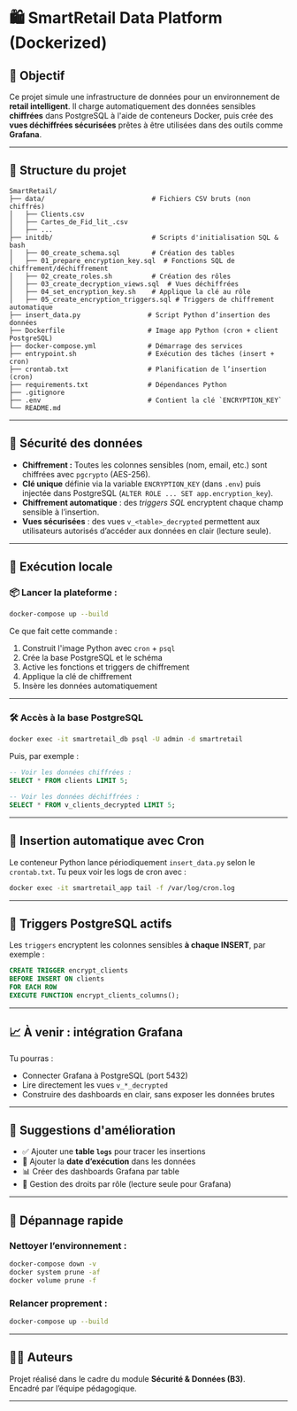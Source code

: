 # 🛍️ SmartRetail Data Platform (Dockerized)

## 📌 Objectif
Ce projet simule une infrastructure de données pour un environnement de **retail intelligent**. Il charge automatiquement des données sensibles **chiffrées** dans PostgreSQL à l'aide de conteneurs Docker, puis crée des **vues déchiffrées sécurisées** prêtes à être utilisées dans des outils comme **Grafana**.

---

## 📁 Structure du projet

```
SmartRetail/
├── data/                           # Fichiers CSV bruts (non chiffrés)
│   ├── Clients.csv
│   ├── Cartes_de_Fid_lit_.csv
│   ├── ...
├── initdb/                         # Scripts d'initialisation SQL & bash
│   ├── 00_create_schema.sql        # Création des tables
│   ├── 01_prepare_encryption_key.sql  # Fonctions SQL de chiffrement/déchiffrement
│   ├── 02_create_roles.sh          # Création des rôles
│   ├── 03_create_decryption_views.sql  # Vues déchiffrées
│   ├── 04_set_encryption_key.sh    # Applique la clé au rôle
│   ├── 05_create_encryption_triggers.sql # Triggers de chiffrement automatique
├── insert_data.py                 # Script Python d’insertion des données
├── Dockerfile                     # Image app Python (cron + client PostgreSQL)
├── docker-compose.yml             # Démarrage des services
├── entrypoint.sh                  # Exécution des tâches (insert + cron)
├── crontab.txt                    # Planification de l’insertion (cron)
├── requirements.txt               # Dépendances Python
├── .gitignore
├── .env                           # Contient la clé `ENCRYPTION_KEY`
└── README.md
```

---

## 🔐 Sécurité des données

- **Chiffrement :** Toutes les colonnes sensibles (nom, email, etc.) sont chiffrées avec `pgcrypto` (AES-256).
- **Clé unique** définie via la variable `ENCRYPTION_KEY` (dans `.env`) puis injectée dans PostgreSQL (`ALTER ROLE ... SET app.encryption_key`).
- **Chiffrement automatique** : des *triggers SQL* encryptent chaque champ sensible à l’insertion.
- **Vues sécurisées** : des vues `v_<table>_decrypted` permettent aux utilisateurs autorisés d’accéder aux données en clair (lecture seule).

---

## 🧪 Exécution locale

### 📦 Lancer la plateforme :

```bash
docker-compose up --build
```

Ce que fait cette commande :
1. Construit l'image Python avec `cron` + `psql`
2. Crée la base PostgreSQL et le schéma
3. Active les fonctions et triggers de chiffrement
4. Applique la clé de chiffrement
5. Insère les données automatiquement

---

### 🛠️ Accès à la base PostgreSQL

```bash
docker exec -it smartretail_db psql -U admin -d smartretail
```

Puis, par exemple :

```sql
-- Voir les données chiffrées :
SELECT * FROM clients LIMIT 5;

-- Voir les données déchiffrées :
SELECT * FROM v_clients_decrypted LIMIT 5;
```

---

## 🔁 Insertion automatique avec Cron

Le conteneur Python lance périodiquement `insert_data.py` selon le `crontab.txt`. Tu peux voir les logs de cron avec :

```bash
docker exec -it smartretail_app tail -f /var/log/cron.log
```

---

## 🔎 Triggers PostgreSQL actifs

Les `triggers` encryptent les colonnes sensibles **à chaque INSERT**, par exemple :

```sql
CREATE TRIGGER encrypt_clients
BEFORE INSERT ON clients
FOR EACH ROW
EXECUTE FUNCTION encrypt_clients_columns();
```

---

## 📈 À venir : intégration Grafana

Tu pourras :
- Connecter Grafana à PostgreSQL (port 5432)
- Lire directement les vues `v_*_decrypted`
- Construire des dashboards en clair, sans exposer les données brutes

---

## 🚧 Suggestions d'amélioration

- ✅ Ajouter une **table `logs`** pour tracer les insertions
- 📅 Ajouter la **date d’exécution** dans les données
- 📊 Créer des dashboards Grafana par table
- 🔐 Gestion des droits par rôle (lecture seule pour Grafana)

---

## 🧰 Dépannage rapide

### Nettoyer l’environnement :

```bash
docker-compose down -v
docker system prune -af
docker volume prune -f
```

### Relancer proprement :

```bash
docker-compose up --build
```

---

## 👨‍💻 Auteurs

Projet réalisé dans le cadre du module **Sécurité & Données (B3)**.  
Encadré par l’équipe pédagogique.

---
